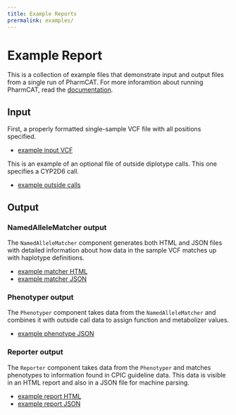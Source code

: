 ```yaml
---
title: Example Reports
prermalink: examples/
---
```


# Example Report

This is a collection of example files that demonstrate input and output files from a single run of PharmCAT. For more 
inforamtion about running PharmCAT, read the [documentation](https://github.com/PharmGKB/PharmCAT/wiki/Running-PharmCAT).


## Input

First, a properly formatted single-sample VCF file with all positions specified.

- [example input VCF](https://raw.githubusercontent.com/PharmGKB/PharmCAT/main/pharmcat_positions.vcf)

This is an example of an optional file of outside diplotype calls. This one specifies a CYP2D6 call.

- [example outside calls](pharmcat.example.outsideCall.tsv)


## Output

### NamedAlleleMatcher output

The `NamedAlleleMatcher` component generates both HTML and JSON files with detailed information about how data in the 
sample VCF matches up with haplotype definitions.

- [example matcher HTML](pharmcat.example.matcher.html)
- [example matcher JSON](pharmcat.example.matcher.json)

### Phenotyper output

The `Phenotyper` component takes data from the `NamedAlleleMatcher` and combines it with outside call data to assign 
function and metabolizer values.

- [example phenotype JSON](pharmcat.example.phenotyper.json)

### Reporter output

The `Reporter` component takes data from the `Phenotyper` and matches phenotypes to information found in CPIC guideline
data. This data is visible in an HTML report and also in a JSON file for machine parsing.

- [example report HTML](pharmcat.example.report.html)
- [example report JSON](pharmcat.example.report.json)
